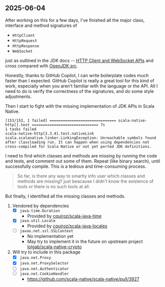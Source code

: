 ## 2025-06-04

After working on this for a few days, I've finished all the major class, interface and method signatures of

- `HttpClient`
- `HttpRequest`
- `HttpResponse`
- `WebSocket`

just as outlined in the JDK docs -- [HTTP Client and WebSocket APIs](https://docs.oracle.com/en/java/javase/24/docs/api/java.net.http/java/net/http/package-summary.html) and cross compared with [OpenJDK src](https://github.com/openjdk/jdk).

Honestly, thanks to GitHub Copilot, I can write boilerplate codes much faster than I expected. GitHub Copilot is really a great tool for this kind of work, especially when you aren't familiar with the language or the API. All I need to do is verify the correctness of the signatures, and do some style adjustments.

Then I start to fight with the missing implementation of JDK APIs in Scala Native.

```
[153/153, 1 failed] ============================== scala-native-http[].test ============================== 7s
1 tasks failed
scala-native-http[3.3.4].test.nativeLink scala.scalanative.linker.LinkingException: Unreachable symbols found after classloading run. It can happen when using dependencies not cross-compiled for Scala Native or not yet ported JDK definitions.
```

I need to find which classes and methods are missing by running the code and tests, and comment out some of them. Repeat (like binary search), until successfully compile. This is a tedious and time-consuming process.

> So far, is there any way to smartly info user which classes and methods are missing? just beacause I didn't know the existence of tools or there is no such tools at all.

But finally, I identified all the missing classes and methods.

1. Vendored by dependencies
   - [x] `java.time.Duration`
     - Provided by [cquiroz/scala-java-time](https://github.com/cquiroz/scala-java-time)
   - [x] `java.util.Locale`
     - Provided by [cquiroz/scala-java-locales](https://github.com/cquiroz/scala-java-locales)
   - [ ] `javax.net.ssl.SSLContext`
     - No implementation yet
     - May try to implement it in the future on upstream project [lolgab/scala-native-crypto](https://github.com/lolgab/scala-native-crypto)
2. Will try to include in this package
   - [x] `java.net.Proxy`
   - [x] `java.net.ProxySelector`
   - [ ] `java.net.Authenticator`
   - [ ] `java.net.CookieHandler`
     - https://github.com/scala-native/scala-native/pull/3927
